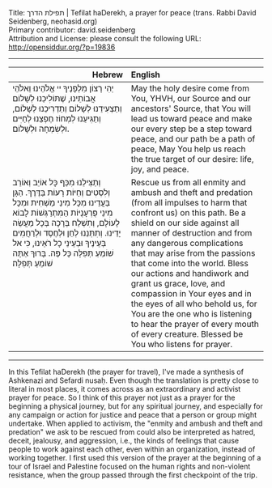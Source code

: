 <html>
<head></head>
<body>
Title: תפילת הדרך | Tefilat haDerekh, a prayer for peace (trans. Rabbi David Seidenberg, neohasid.org)<br />
Primary contributor: david.seidenberg<br />
Attribution and License: please consult the following URL: <a href="http://opensiddur.org/?p=19836">http://opensiddur.org/?p=19836</a>
<p />
<hr />

<table style="margin-left: auto;margin-right: auto;" class="draggable">
<thead><tr><th id="x" style="text-align: right;">Hebrew</th><th style="text-align: left;">English</th></tr></thead>
<tbody>
<tr><td style="vertical-align:top;" width="46%">
<div class="liturgy"><span lang="he">
יְהִי רָצוֹן מִלְפָנֶיךָ 
יי אֱלֹהֵינוּ וֵאלֹהֵי אֲבוֹתֵינוּ,
שֶׁתּוֹלִיכֵנוּ לְשָׁלוֹם 
וְתַצְעִידֵנוּ לְשָׁלוֹם
וְתַדְרִיכֵנוּ לְשָׁלוֹם,
וְתַגִּיעֵנוּ לִמְחוֹז חֶפְצֵנוּ 
לְחַיִּים וּלְשִׂמְחָה וּלְשָׁלוֹם. 
</span></div></td>
 
<td style="vertical-align:top;" width="53%">
<div class="english">
May the holy desire come from You,
YHVH, our Source and our ancestors' Source,
that You will lead us toward peace
and make our every step be a step toward peace, 
and our path be a path of peace, 
May You help us reach the true target of our desire:
life, joy, and peace.
</div></td></tr>


<tr><td style="vertical-align:top;" width="46%">
<div class="liturgy"><span lang="he">
וְתַצִּילֵנוּ מִכַּף כָּל אוֹיֵב וְאוֹרֵב וְלִסְטִים 
וְחַיּוֹת רָעוֹת בַּדֶּרֶךְ.
הַגָּן בַּעֲדֵינוּ מִכָּל מִינֵי מַשְׁחִית
וּמִכָּל מִינֵי פֻּרְעָנֻיּוֹת 
הַמִּתְרַגְּשׁוֹת לָבוֹא לָעוֹלָם, 
וְתִשְׁלַח בְּרָכָה בְּכָל מַעֲשֵׂה יָדֵינוּ. 
וְתִתְּנֵנוּ לְחֵן וּלְחֶסֶד וּלְרַחֲמִים 
בְּעֵינֶיךָ וּבְעֵינֵי כָל רֹאֵינוּ, 
כִּי אל שׁוֹמֵעַ תְּפִלָּה 
כָּל פֶּה.
בָּרוּךְ אַתָּה שׁוֹמֵעַ תְּפִלָּה׃
</span></div></td>
 
<td style="vertical-align:top;" width="53%">
<div class="english">
Rescue us from all enmity and ambush and theft 
and predation (from all impulses to harm that confront us) on this path.
Be a shield on our side against all manner of destruction
and from any dangerous complications that may arise
from the passions that come into the world.
Bless our actions and handiwork
and grant us grace, love, and compassion
in Your eyes and in the eyes of all who behold us,
for You are the one who is listening to hear the prayer
of every mouth of every creature.
Blessed be You who listens for prayer.
</div></td></tr>
</tbody></table>

<hr />

In this Tefilat haDerekh (the prayer for travel), I've made a synthesis of Ashkenazi and Sefardi nusaḥ. Even though the translation is pretty close to literal in most places, it comes across as an extraordinary and activist prayer for peace. So I think of this prayer not just as a prayer for the beginning a physical journey, but for any spiritual journey, and especially for any campaign or action for justice and peace that a person or group might undertake. When applied to activism, the "enmity and ambush and theft and predation" we ask to be rescued from could also be interpreted as hatred, deceit, jealousy, and aggression, i.e., the kinds of feelings that cause people to work against each other, even within an organization, instead of working together. I first used this version of the prayer at the beginning of a tour of Israel and Palestine focused on the human rights and non-violent resistance, when the group passed through the first checkpoint of the trip.

</body>
</html>